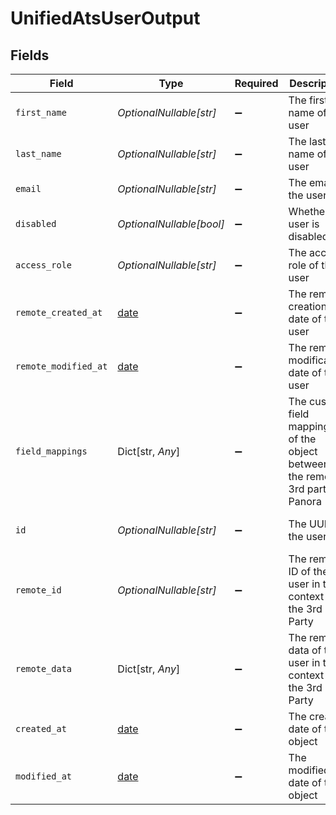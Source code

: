 # UnifiedAtsUserOutput


## Fields

| Field                                                                         | Type                                                                          | Required                                                                      | Description                                                                   | Example                                                                       |
| ----------------------------------------------------------------------------- | ----------------------------------------------------------------------------- | ----------------------------------------------------------------------------- | ----------------------------------------------------------------------------- | ----------------------------------------------------------------------------- |
| `first_name`                                                                  | *OptionalNullable[str]*                                                       | :heavy_minus_sign:                                                            | The first name of the user                                                    | John                                                                          |
| `last_name`                                                                   | *OptionalNullable[str]*                                                       | :heavy_minus_sign:                                                            | The last name of the user                                                     | Doe                                                                           |
| `email`                                                                       | *OptionalNullable[str]*                                                       | :heavy_minus_sign:                                                            | The email of the user                                                         | john.doe@example.com                                                          |
| `disabled`                                                                    | *OptionalNullable[bool]*                                                      | :heavy_minus_sign:                                                            | Whether the user is disabled                                                  | false                                                                         |
| `access_role`                                                                 | *OptionalNullable[str]*                                                       | :heavy_minus_sign:                                                            | The access role of the user                                                   | ADMIN                                                                         |
| `remote_created_at`                                                           | [date](https://docs.python.org/3/library/datetime.html#date-objects)          | :heavy_minus_sign:                                                            | The remote creation date of the user                                          | 2024-10-01T12:00:00Z                                                          |
| `remote_modified_at`                                                          | [date](https://docs.python.org/3/library/datetime.html#date-objects)          | :heavy_minus_sign:                                                            | The remote modification date of the user                                      | 2024-10-01T12:00:00Z                                                          |
| `field_mappings`                                                              | Dict[str, *Any*]                                                              | :heavy_minus_sign:                                                            | The custom field mappings of the object between the remote 3rd party & Panora | {<br/>"fav_dish": "broccoli",<br/>"fav_color": "red"<br/>}                    |
| `id`                                                                          | *OptionalNullable[str]*                                                       | :heavy_minus_sign:                                                            | The UUID of the user                                                          | 801f9ede-c698-4e66-a7fc-48d19eebaa4f                                          |
| `remote_id`                                                                   | *OptionalNullable[str]*                                                       | :heavy_minus_sign:                                                            | The remote ID of the user in the context of the 3rd Party                     | id_1                                                                          |
| `remote_data`                                                                 | Dict[str, *Any*]                                                              | :heavy_minus_sign:                                                            | The remote data of the user in the context of the 3rd Party                   | {<br/>"fav_dish": "broccoli",<br/>"fav_color": "red"<br/>}                    |
| `created_at`                                                                  | [date](https://docs.python.org/3/library/datetime.html#date-objects)          | :heavy_minus_sign:                                                            | The created date of the object                                                | 2024-10-01T12:00:00Z                                                          |
| `modified_at`                                                                 | [date](https://docs.python.org/3/library/datetime.html#date-objects)          | :heavy_minus_sign:                                                            | The modified date of the object                                               | 2024-10-01T12:00:00Z                                                          |